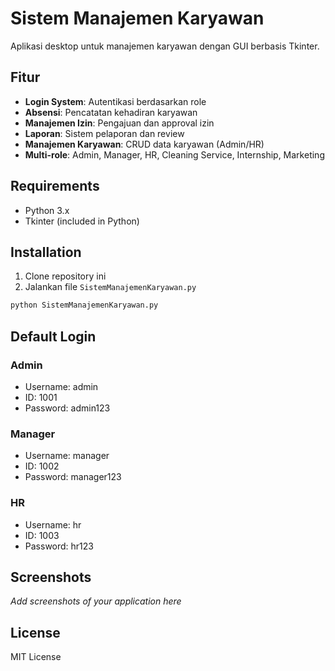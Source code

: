 # Sistem Manajemen Karyawan

Aplikasi desktop untuk manajemen karyawan dengan GUI berbasis Tkinter.

## Fitur

- **Login System**: Autentikasi berdasarkan role
- **Absensi**: Pencatatan kehadiran karyawan
- **Manajemen Izin**: Pengajuan dan approval izin
- **Laporan**: Sistem pelaporan dan review
- **Manajemen Karyawan**: CRUD data karyawan (Admin/HR)
- **Multi-role**: Admin, Manager, HR, Cleaning Service, Internship, Marketing

## Requirements

- Python 3.x
- Tkinter (included in Python)

## Installation

1. Clone repository ini
2. Jalankan file `SistemManajemenKaryawan.py`

```bash
python SistemManajemenKaryawan.py
```

## Default Login

### Admin
- Username: admin
- ID: 1001
- Password: admin123

### Manager
- Username: manager
- ID: 1002
- Password: manager123

### HR
- Username: hr
- ID: 1003
- Password: hr123

## Screenshots

*Add screenshots of your application here*

## License

MIT License
